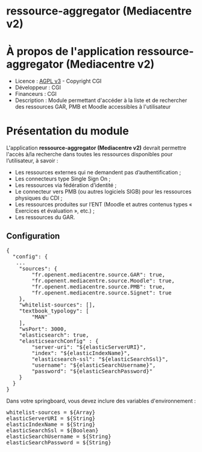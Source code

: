 # ressource-aggregator (Mediacentre v2)

# À propos de l'application ressource-aggregator (Mediacentre v2)
* Licence : [AGPL v3](http://www.gnu.org/licenses/agpl.txt) - Copyright CGI
* Développeur : CGI
* Financeurs : CGI
* Description : Module permettant d'accéder à la liste et de rechercher des ressources GAR, PMB et Moodle accessibles à l'utilisateur

# Présentation du module

L'application **ressource-aggregator (Mediacentre v2)** devrait permettre l'accès à/la recherche dans toutes les ressources disponibles pour l’utilisateur, à savoir :
 - Les ressources externes qui ne demandent pas d’authentification ;
 - Les connecteurs type Single Sign On ;
 - Les ressources via fédération d’identité ;
 - Le connecteur vers PMB (ou autres logiciels SIGB) pour les ressources physiques du CDI ;
 - Les ressources produites sur l’ENT (Moodle et autres contenus types « Exercices et évaluation », etc.) ;
 - Les ressources du GAR.

## Configuration
<pre>
{
  "config": {
   ...
    "sources": {
        "fr.openent.mediacentre.source.GAR": true,
        "fr.openent.mediacentre.source.Moodle": true,
        "fr.openent.mediacentre.source.PMB": true,
        "fr.openent.mediacentre.source.Signet": true
    },
    "whitelist-sources": [],
    "textbook_typology": [
        "MAN"
    ],
    "wsPort": 3000,
    "elasticsearch": true,
    "elasticsearchConfig" : {
        "server-uri": "${elasticServerURI}",
        "index": "${elasticIndexName}",
        "elasticsearch-ssl": "${elasticSearchSsl}",
        "username": "${elasticSearchUsername}",
        "password": "${elasticSearchPassword}"
    }
  }
}
</pre>

Dans votre springboard, vous devez inclure des variables d'environnement :

<pre>
whitelist-sources = ${Array}
elasticServerURI = ${String}
elasticIndexName = ${String}
elasticSearchSsl = ${Boolean}
elasticSearchUsername = ${String}
elasticSearchPassword = ${String}
</pre>